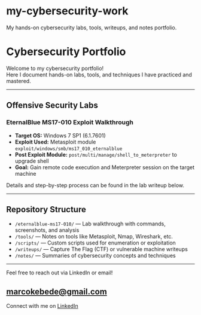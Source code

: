 # my-cybersecurity-work
My hands-on cybersecurity labs, tools, writeups, and notes portfolio.
# Cybersecurity Portfolio

Welcome to my cybersecurity portfolio!  
Here I document hands-on labs, tools, and techniques I have practiced and mastered.  

---

## Offensive Security Labs

### EternalBlue MS17-010 Exploit Walkthrough

- **Target OS:** Windows 7 SP1 (6.1.7601)  
- **Exploit Used:** Metasploit module `exploit/windows/smb/ms17_010_eternalblue`  
- **Post Exploit Module:** `post/multi/manage/shell_to_meterpreter` to upgrade shell  
- **Goal:** Gain remote code execution and Meterpreter session on the target machine  

Details and step-by-step process can be found in the lab writeup below.

---

## Repository Structure

- `/eternalblue-ms17-010/` — Lab walkthrough with commands, screenshots, and analysis  
- `/tools/` — Notes on tools like Metasploit, Nmap, Wireshark, etc.  
- `/scripts/` — Custom scripts used for enumeration or exploitation  
- `/writeups/` — Capture The Flag (CTF) or vulnerable machine writeups  
- `/notes/` — Summaries of cybersecurity concepts and techniques

---

Feel free to reach out via LinkedIn or email!

## marcokebede@gmail.com
Connect with me on [LinkedIn](https://www.linkedin.com/in/zelalem-kebede-453378348)




